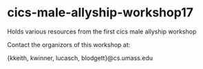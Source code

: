 # cics-male-allyship-workshop17
Holds various resources from the first cics male allyship workshop

Contact the organizors of this workshop at: 

{kkeith, kwinner, lucasch, blodgett}@cs.umass.edu
